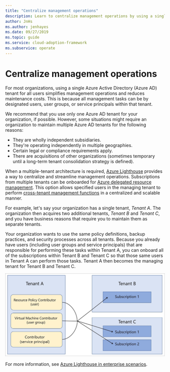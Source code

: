 ```yaml
---
title: "Centralize management operations"
description: Learn to centralize management operations by using a single Azure Active Directory tenant for all users. Centralized management simplifies management operations and reduces maintenance costs.
author: JnHs
ms.author: jenhayes
ms.date: 09/27/2019
ms.topic: guide
ms.service: cloud-adoption-framework
ms.subservice: operate
---
```


# Centralize management operations

For most organizations, using a single Azure Active Directory (Azure AD) tenant for all users simplifies management operations and reduces maintenance costs. This is because all management tasks can be by designated users, user groups, or service principals within that tenant. 

We recommend that you use only one Azure AD tenant for your organization, if possible. However, some situations might require an organization to maintain multiple Azure AD tenants for the following reasons:

- They are wholly independent subsidiaries.
- They're operating independently in multiple geographies.
- Certain legal or compliance requirements apply.
- There are acquisitions of other organizations (sometimes temporary until a long-term tenant consolidation strategy is defined).

When a multiple-tenant architecture is required, [Azure Lighthouse](https://docs.microsoft.com/azure/lighthouse/overview) provides a way to centralize and streamline management operations. Subscriptions from multiple tenants can be onboarded for [Azure delegated resource management](https://docs.microsoft.com/azure/lighthouse/concepts/azure-delegated-resource-management). This option allows specified users in the managing tenant to perform [cross-tenant management functions](https://docs.microsoft.com/azure/lighthouse/concepts/cross-tenant-management-experience) in a centralized and scalable manner.

For example, let's say your organization has a single tenant, *Tenant A*. The organization then acquires two additional tenants, *Tenant B* and *Tenant C*, and you have business reasons that require you to maintain them as separate tenants.

Your organization wants to use the same policy definitions, backup practices, and security processes across all tenants. Because you already have users (including user groups and service principals) that are responsible for performing these tasks within Tenant A, you can onboard all of the subscriptions within Tenant B and Tenant C so that those same users in Tenant A can perform those tasks. Tenant A then becomes the managing tenant for Tenant B and Tenant C.

![Users in Tenant A managing resources in Tenant B and Tenant C](../_images/manage/enterprise-azure-lighthouse.jpg)

For more information, see [Azure Lighthouse in enterprise scenarios](https://docs.microsoft.com/azure/lighthouse/concepts/enterprise).

